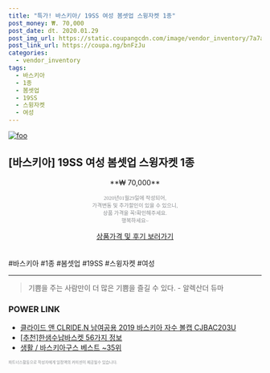 ```yaml
--- 
title: "특가! 바스키아/ 19SS 여성 봄셋업 스윙자켓 1종" 
post_money: ₩. 70,000 
post_date: dt. 2020.01.29 
post_img_url: https://static.coupangcdn.com/image/vendor_inventory/7a7a/18072b4c6c431ffd796befece9c39dbf2b08b545f0da5eab0099dadd311d.jpg 
post_link_url: https://coupa.ng/bnFzJu 
categories: 
  - vendor_inventory 
tags: 
  - 바스키아 
  - 1종 
  - 봄셋업 
  - 19SS 
  - 스윙자켓 
  - 여성 
--- 
```

[![foo](https://static.coupangcdn.com/image/vendor_inventory/7a7a/18072b4c6c431ffd796befece9c39dbf2b08b545f0da5eab0099dadd311d.jpg)](https://coupa.ng/bnFzJu) 

## [바스키아] 19SS 여성 봄셋업 스윙자켓 1종 
<p style="text-align: center;">**₩ 70,000**</p> 
<p style="text-align: center;"><span style="color: #898c8f; font-family: Georgia,Times,serif; font-size: 0.75em;">2020년01월29일에 작성되어, <br>가격변동 및 추가할인이 있을 수 있으니,<br> 상품 가격을 꼭!확인해주세요.<br>행복하세요~</span> 
</p>	 
<div markdown="0" style="text-align: center;"><a href="https://coupa.ng/bnFzJu" class="btn btn--success">상품가격 및 후기 보러가기</a></div> 
<br><br> 
  #바스키아 #1종 #봄셋업 #19SS #스윙자켓 #여성 
<hr> 

> 기쁨을 주는 사람만이 더 많은 기쁨을 즐길 수 있다. - 알렉산더 듀마 


### POWER LINK

* <a href="https://blog.naver.com/fasyy4321/221786302887" target="_blank">클라이드 앤 CLRIDE.N 남여공용 2019 바스키아 자수 볼캡 CJBAC203U</a>
* <a href="https://blog.naver.com/fasyy4321/221785260695" target="_blank">[추천]한샘수납바스켓 56가지 정보</a>
* <a href="https://blog.naver.com/santokki14/221777303113" target="_blank">생활 / 바스키아구스 베스트 ~35위</a>

<span style="color: #898c8f; font-family: Georgia,Times,serif; font-size: 0.55em;">파트너스활동으로 작성자에게 일정액의 커미션이 제공될수 있습니다.</span> 
